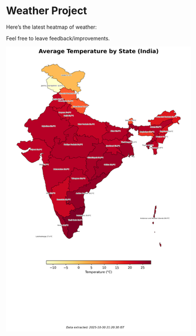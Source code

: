 # Weather Project

Here’s the latest heatmap of weather:

Feel free to leave feedback/improvements.

![India Heatmap](docs/assets/india_heatmap.png?v=038948)
